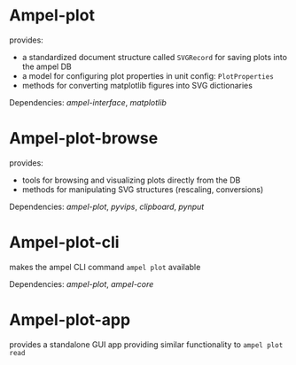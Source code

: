 # Ampel-plot

provides:
- a standardized document structure called `SVGRecord` for saving plots into the ampel DB
- a model for configuring plot properties in unit config: `PlotProperties`
- methods for converting matplotlib figures into SVG dictionaries

Dependencies: *ampel-interface*, *matplotlib*

# Ampel-plot-browse

provides:
- tools for browsing and visualizing plots directly from the DB
- methods for manipulating SVG structures (rescaling, conversions)

Dependencies: *ampel-plot*, *pyvips*, *clipboard*, *pynput*

# Ampel-plot-cli

makes the ampel CLI command `ampel plot` available

Dependencies: *ampel-plot*, *ampel-core*

# Ampel-plot-app

provides a standalone GUI app providing similar functionality to `ampel plot read` 
